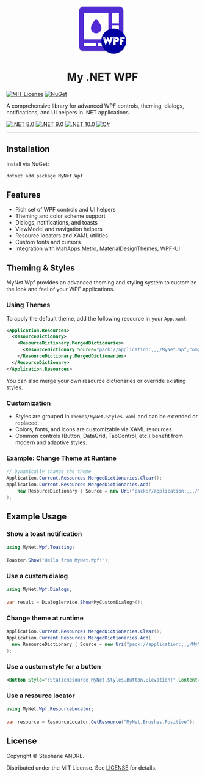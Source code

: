
<div id="top"></div>

<!-- PROJECT INFO -->
<br />
<div align="center">
  <img src="../../assets/MyWpf.png" width="128" alt="MyWpf">
</div>

<h1 align="center">My .NET WPF</h1>

[![MIT License](https://img.shields.io/github/license/sandre58/mynet?style=for-the-badge)](https://github.com/sandre58/mynet/blob/main/LICENSE)
[![NuGet](https://img.shields.io/nuget/v/MyNet.Wpf?style=for-the-badge)](https://www.nuget.org/packages/MyNet.Wpf)

A comprehensive library for advanced WPF controls, theming, dialogs, notifications, and UI helpers in .NET applications.

[![.NET 8.0](https://img.shields.io/badge/.NET-8.0-purple)](#)
[![.NET 9.0](https://img.shields.io/badge/.NET-9.0-purple)](#)
[![.NET 10.0](https://img.shields.io/badge/.NET-10.0-purple)](#)
[![C#](https://img.shields.io/badge/language-C%23-blue)](#)

---

## Installation

Install via NuGet:

```bash
dotnet add package MyNet.Wpf
```


## Features

- Rich set of WPF controls and UI helpers
- Theming and color scheme support
- Dialogs, notifications, and toasts
- ViewModel and navigation helpers
- Resource locators and XAML utilities
- Custom fonts and cursors
- Integration with MahApps.Metro, MaterialDesignThemes, WPF-UI


## Theming & Styles

MyNet.Wpf provides an advanced theming and styling system to customize the look and feel of your WPF applications.

### Using Themes

To apply the default theme, add the following resource in your `App.xaml`:

```xml
<Application.Resources>
  <ResourceDictionary>
    <ResourceDictionary.MergedDictionaries>
      <ResourceDictionary Source="pack://application:,,,/MyNet.Wpf;component/Themes/MyNet.Theme.xaml" />
    </ResourceDictionary.MergedDictionaries>
  </ResourceDictionary>
</Application.Resources>
```

You can also merge your own resource dictionaries or override existing styles.

### Customization

- Styles are grouped in `Themes/MyNet.Styles.xaml` and can be extended or replaced.
- Colors, fonts, and icons are customizable via XAML resources.
- Common controls (Button, DataGrid, TabControl, etc.) benefit from modern and adaptive styles.

### Example: Change Theme at Runtime

```csharp
// Dynamically change the theme
Application.Current.Resources.MergedDictionaries.Clear();
Application.Current.Resources.MergedDictionaries.Add(
    new ResourceDictionary { Source = new Uri("pack://application:,,,/MyNet.Wpf;component/Themes/MyNet.Theme.xaml") }
);
```


## Example Usage

### Show a toast notification
```csharp
using MyNet.Wpf.Toasting;

Toaster.Show("Hello from MyNet.Wpf!");
```

### Use a custom dialog
```csharp
using MyNet.Wpf.Dialogs;

var result = DialogService.Show<MyCustomDialog>();
```

### Change theme at runtime
```csharp
Application.Current.Resources.MergedDictionaries.Clear();
Application.Current.Resources.MergedDictionaries.Add(
  new ResourceDictionary { Source = new Uri("pack://application:,,,/MyNet.Wpf;component/Themes/MyNet.Theme.xaml") }
);
```

### Use a custom style for a button
```xml
<Button Style="{StaticResource MyNet.Styles.Button.Elevation}" Content="Styled Button" />
```

### Use a resource locator
```csharp
using MyNet.Wpf.ResourceLocator;

var resource = ResourceLocator.GetResource("MyNet.Brushes.Positive");
```

## License

Copyright © Stéphane ANDRE.

Distributed under the MIT License. See [LICENSE](../../LICENSE) for details.